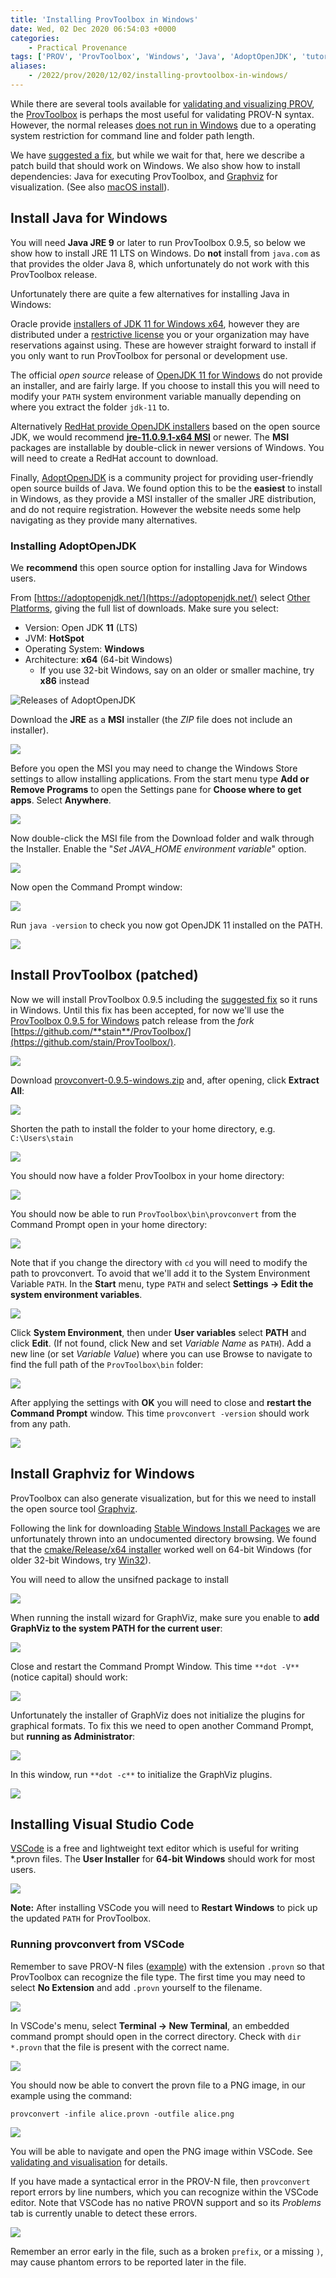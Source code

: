```yaml
---
title: 'Installing ProvToolbox in Windows'
date: Wed, 02 Dec 2020 06:54:03 +0000
categories:
    - Practical Provenance
tags: ['PROV', 'ProvToolbox', 'Windows', 'Java', 'AdoptOpenJDK', 'tutorial']
aliases:
    - /2022/prov/2020/12/02/installing-provtoolbox-in-windows/
---
```


While there are several tools available for [validating and visualizing PROV](../validating-and-visualising-prov/), the [ProvToolbox](http://lucmoreau.github.io/ProvToolbox/) is perhaps the most useful for validating PROV-N syntax. However, the normal releases [does not run in Windows](https://github.com/lucmoreau/ProvToolbox/issues/153) due to a operating system restriction for command line and folder path length.

We have [suggested a fix](https://github.com/lucmoreau/ProvToolbox/pull/166), but while we wait for that, here we describe a patch build that should work on Windows. We also show how to install dependencies: Java for executing ProvToolbox, and [Graphviz](https://graphviz.org/download/) for visualization. (See also [macOS install](../installing-provtoolbox-on-macos/)).

Install Java for Windows
------------------------

You will need **Java JRE 9** or later to run ProvToolbox 0.9.5, so below we show how to install JRE 11 LTS on Windows. Do **not** install from `java.com` as that provides the older Java 8, which unfortunately do not work with this ProvToolbox release.

Unfortunately there are quite a few alternatives for installing Java in Windows:

Oracle provide [installers of JDK 11 for Windows x64](https://www.oracle.com/java/technologies/javase-jdk11-downloads.html), however they are distributed under a [restrictive license](https://www.oracle.com/downloads/licenses/javase-license1.html) you or your organization may have reservations against using. These are however straight forward to install if you only want to run ProvToolbox for personal or development use.

The official _open source_ release of [OpenJDK 11 for Windows](http://jdk.java.net/java-se-ri/11) do not provide an installer, and are fairly large. If you choose to install this you will need to modify your `PATH` system environment variable manually depending on where you extract the folder `jdk-11` to.

Alternatively [RedHat provide OpenJDK installers](https://developers.redhat.com/products/openjdk/download) based on the open source JDK, we would recommend **[jre-11.0.9.1-x64 MSI](https://developers.redhat.com/download-manager/file/java-11-openjdk-11.0.8.10-2.windows.redhat.x86_64.msi)** or newer. The **MSI** packages are installable by double-click in newer versions of Windows. You will need to create a RedHat account to download.

Finally, [AdoptOpenJDK](https://adoptopenjdk.net/) is a community project for providing user-friendly open source builds of Java. We found option this to be the **easiest** to install in Windows, as they provide a MSI installer of the smaller JRE distribution, and do not require registration. However the website needs some help navigating as they provide many alternatives.

### Installing AdoptOpenJDK

We **recommend** this open source option for installing Java for Windows users.

From [https://adoptopenjdk.net/](https://adoptopenjdk.net/) select [Other Platforms](https://adoptopenjdk.net/releases.html), giving the full list of downloads. Make sure you select:

*   Version: Open JDK **11** (LTS)
*   JVM: **HotSpot**
*   Operating System: **Windows**
*   Architecture: **x64** (64-bit Windows)
    *   If you use 32-bit Windows, say on an older or smaller machine, try **x86** instead

![Releases of AdoptOpenJDK](adoptopenjdk-releases.png)

Download the **JRE** as a **MSI** installer (the _ZIP_ file does not include an installer).

![](image-1.png)

Before you open the MSI you may need to change the Windows Store settings to allow installing applications. From the start menu type **Add or Remove Programs** to open the Settings pane for **Choose where to get apps**. Select **Anywhere**.

![](image-2.png)

Now double-click the MSI file from the Download folder and walk through the Installer. Enable the "_Set JAVA\_HOME environment variable_" option.

![](image-3.png)

Now open the Command Prompt window:

![](image-4.png)

Run `java -version` to check you now got OpenJDK 11 installed on the PATH.

![](image-5.png)

Install ProvToolbox (patched)
-----------------------------

Now we will install ProvToolbox 0.9.5 including the [suggested fix](https://github.com/lucmoreau/ProvToolbox/pull/166) so it runs in Windows. Until this fix has been accepted, for now we'll use the [ProvToolbox 0.9.5 for Windows](https://github.com/stain/ProvToolbox/releases/tag/ProvToolbox-0.9.5.windows) patch release from the _fork_ [https://github.com/**stain**/ProvToolbox/](https://github.com/stain/ProvToolbox/).

![](image-6.png)

Download [provconvert-0.9.5-windows.zip](https://github.com/stain/ProvToolbox/releases/download/ProvToolbox-0.9.5.windows/provconvert-0.9.5-windows.zip) and, after opening, click **Extract All**:

![](image-7.png)

Shorten the path to install the folder to your home directory, e.g. `C:\Users\stain`

![](image-8.png)

You should now have a folder ProvToolbox in your home directory:

![](image-9.png)

You should now be able to run `ProvToolbox\bin\provconvert` from the Command Prompt open in your home directory:

![](image-10.png)

Note that if you change the directory with `cd` you will need to modify the path to provconvert. To avoid that we'll add it to the System Environment Variable `PATH`. In the **Start** menu, type `PATH` and select **Settings -> Edit the system environment variables**.

![](image-11.png)

Click **System Environment**, then under **User variables** select **PATH** and click **Edit**. (If not found, click New and set _Variable Name_ as `PATH`). Add a new line (or set _Variable Value_) where you can use Browse to navigate to find the full path of the `ProvToolbox\bin` folder:

![](image-12.png)

After applying the settings with **OK** you will need to close and **restart the Command Prompt** window. This time `provconvert -version` should work from any path.

![](image-13.png)

Install Graphviz for Windows
----------------------------

ProvToolbox can also generate visualization, but for this we need to install the open source tool [Graphviz](https://graphviz.org/).

Following the link for downloading [Stable Windows Install Packages](https://www2.graphviz.org/Packages/stable/windows/) we are unfortunately thrown into an undocumented directory browsing. We found that the [cmake/Release/x64 installer](https://www2.graphviz.org/Packages/stable/windows/10/cmake/Release/x64/) worked well on 64-bit Windows (for older 32-bit Windows, try [Win32](https://www2.graphviz.org/Packages/stable/windows/10/cmake/Release/Win32/)).

You will need to allow the unsifned package to install

![](image-14.png)

When running the install wizard for GraphViz, make sure you enable to **add GraphViz to the system PATH for the current user**:

![](image-15.png)

Close and restart the Command Prompt Window. This time `**dot -V**` (notice capital) should work:

![](image-16.png)

Unfortunately the installer of GraphViz does not initialize the plugins for graphical formats. To fix this we need to open another Command Prompt, but **running as Administrator**:

![](image-21.png)

In this window, run `**dot -c**` to initialize the GraphViz plugins.

![](image-22.png)

Installing Visual Studio Code
-----------------------------

[VSCode](https://code.visualstudio.com/) is a free and lightweight text editor which is useful for writing \*.provn files. The **User Installer** for **64-bit Windows** should work for most users.

![](image-17.png)

**Note:** After installing VSCode you will need to **Restart Windows** to pick up the updated `PATH` for ProvToolbox.

### Running provconvert from VSCode

Remember to save PROV-N files ([example](example.provn)) with the extension `.provn` so that ProvToolbox can recognize the file type. The first time you may need to select **No Extension** and add `.provn` yourself to the filename.

![](image-19.png)

In VSCode's menu, select **Terminal -> New Terminal**, an embedded command prompt should open in the correct directory. Check with `dir *.provn` that the file is present with the correct name.

![](image-20.png)

You should now be able to convert the provn file to a PNG image, in our example using the command:

```
provconvert -infile alice.provn -outfile alice.png
```

![](image-23.png)

You will be able to navigate and open the PNG image within VSCode. See [validating and visualisation](../validating-and-visualising-prov/) for details.

If you have made a syntactical error in the PROV-N file, then `provconvert` report errors by line numbers, which you can recognize within the VSCode editor. Note that VSCode has no native PROVN support and so its _Problems_ tab is currently unable to detect these errors.

![](image-24.png)

Remember an error early in the file, such as a broken `prefix`, or a missing `)`, may cause phantom errors to be reported later in the file.